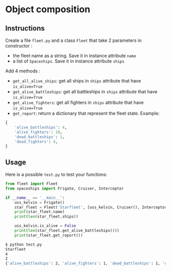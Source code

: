 # Object composition

## Instructions

Create a file `fleet.py` and a class `Fleet` that take 2 parameters in constructor :

* the fleet name as a string. Save it in instance attribute `name`
* a list of `Spaceships`. Save it in instance attribute `ships`

Add 4 methods :

* `get_all_alive_ships`: get all ships in `ships` attribute that have `is_alive=True`
* `get_alive_battleships`: get all battleships in `ships` attribute that have `is_alive=True`
* `get_alive_fighters`: get all fighters in `ships` attribute that have `is_alive=True`
* `get_report`: return a dictionary that represent the fleet state. Example:

```python
{
    'alive_battleships': 4,
    'alive_fighters': 10,
    'dead_battleships': 1,
    'dead_fighters': 4,
}
```


## Usage

Here is a possible `test.py` to test your functions:

```python
from fleet import Fleet
from spaceships import Frigate, Cruiser, Interceptor

if __name__ == '__main__':
    uss_kelvin = Frigate()
    star_fleet = Fleet('Starfleet', [uss_kelvin, Cruiser(), Interceptor(), Cruiser()])
    print(star_fleet.name)
    print(len(star_fleet.ships))

    uss_kelvin.is_alive = False
    print(len(star_fleet.get_alive_battleships()))
    print(star_fleet.get_report())
```

```bash
$ python test.py
Starfleet
4
2
{'alive_battleships': 2, 'alive_fighters': 1, 'dead_battleships': 1, 'dead_fighters': 0}
```

